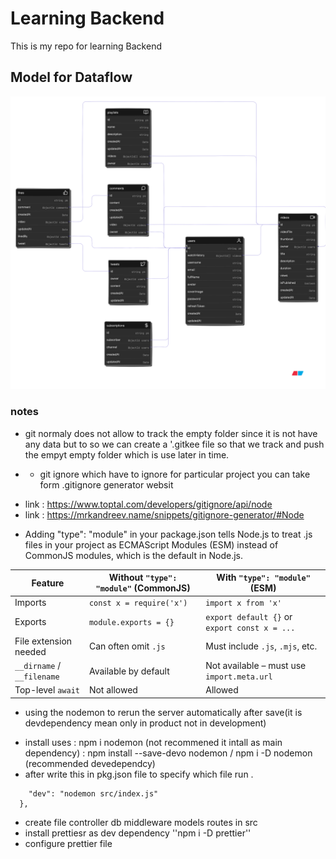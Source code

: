 # Learning Backend

This is my repo for learning Backend

## Model for Dataflow
![alt text](diagram-export-7-24-2025-5_31_33-PM.svg)


### notes

* git normaly does not allow to track the empty folder since 
it is not have any data but to so we can create a '.gitkee file
 so that we track and push the empyt empty folder which is use later in time. 

* - git ignore  which have to ignore for particular project you can take form .gitignore generator websit
- link : https://www.toptal.com/developers/gitignore/api/node 
- link : https://mrkandreev.name/snippets/gitignore-generator/#Node

* Adding "type": "module" in your package.json tells Node.js to treat .js files in your project as ECMAScript Modules (ESM) instead of CommonJS modules, which is the default in Node.js.

| Feature                    | Without `"type": "module"` (CommonJS) | With `"type": "module"` (ESM)                 |
| -------------------------- | ------------------------------------- | --------------------------------------------- |
| Imports                    | `const x = require('x')`              | `import x from 'x'`                           |
| Exports                    | `module.exports = {}`                 | `export default {}` or `export const x = ...` |
| File extension needed      | Can often omit `.js`                  | Must include `.js`, `.mjs`, etc.              |
| `__dirname` / `__filename` | Available by default                  | Not available – must use `import.meta.url`    |
| Top-level `await`          | Not allowed                           | Allowed                                       |

* using the nodemon to rerun the server automatically after save(it is devdependency mean only in product not in development)
- install uses : npm i nodemon (not recommened it intall as main dependency)
               : npm install --save-devo nodemon /  npm i -D nodemon (recommended devedependcy) 
- after write this in pkg.json file to specify which file run .
``` "scripts": {
    "dev": "nodemon src/index.js"
  },
  ```

* create file controller db middleware models routes in src
* install prettiesr as dev dependency
     ''npm i -D prettier''
* configure prettier file 

               